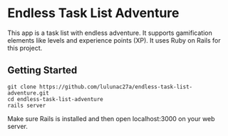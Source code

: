 # Endless Task List Adventure

This app is a task list with endless adventure. It supports gamification elements like levels and experience points (XP). It uses Ruby on Rails for this project.

## Getting Started

```
git clone https://github.com/lulunac27a/endless-task-list-adventure.git
cd endless-task-list-adventure
rails server
```

Make sure Rails is installed and then open localhost:3000 on your web server.